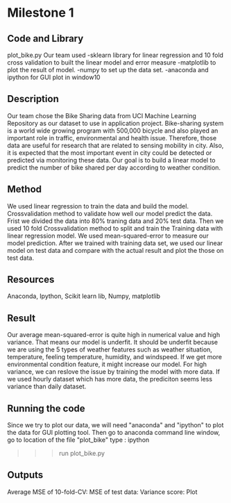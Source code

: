 Milestone 1
===========

Code and Library
-------
plot_bike.py
Our team used 
-sklearn library for linear regression and 10 fold cross validation to built the linear model and error measure
-matplotlib to plot the result of model.
-numpy to set up the data set.
-anaconda and ipython for GUI plot in window10

Description
------------

Our team chose the Bike Sharing data from UCI Machine Learning Repository as our dataset to use in application project. Bike-sharing system is a world wide growing program with 500,000 bicycle and also played an important role in traffic, environmental and health issue. Therefore, those data are useful for research that are related to sensing mobility in city. Also, it is expected that the most important event in city could be detected or predicted via monitoring these data.
Our goal is to build a linear model to predict the number of bike shared per day according to weather condition.

Method
--------
We used linear regression to train the data and build the model. Crossvalidation method to validate how well our model predict the data. Frist we divided the data into 80% traning data and 20% test data. Then we used 10 fold Crossvalidation method to split and train the Training data with linear regression model. We used mean-squared-error to measure our model prediction. After we trained with training data set, we used our linear model on test data and compare with the actual result and plot the those on test data.

Resources
------------
Anaconda,
Ipython,
Scikit learn lib,
Numpy,
matplotlib

Result
------------
Our average mean-squared-error is quite high in numerical value and high variance. That means our model is underfit. It should be underfit because we are using the 5 types of weather features such as weather situation, temperature, feeling temperature, humidity, and windspeed. If we get more environmental condition feature, it might increase our model. For high variance, we can reslove the issue by training the model with more data. If we used hourly dataset which has more data, the prediciton seems less variance than daily dataset. 

Running the code
----------------
Since we try to plot our data, we will need "anaconda" and "ipython" to plot the data for GUI plotting tool.
Then go to anaconda command line window, go to location of the file "plot_bike"
type : ipython
>>> run plot_bike.py

Outputs 
----------
Average MSE of 10-fold-CV:
MSE of test data:
Variance score:
Plot
